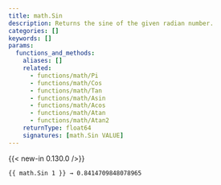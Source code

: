 ```yaml
---
title: math.Sin
description: Returns the sine of the given radian number.
categories: []
keywords: []
params:
  functions_and_methods:
    aliases: []
    related:
      - functions/math/Pi
      - functions/math/Cos
      - functions/math/Tan
      - functions/math/Asin
      - functions/math/Acos
      - functions/math/Atan
      - functions/math/Atan2
    returnType: float64
    signatures: [math.Sin VALUE]
---
```


{{< new-in 0.130.0 />}}

```go-html-template
{{ math.Sin 1 }} → 0.8414709848078965
```
